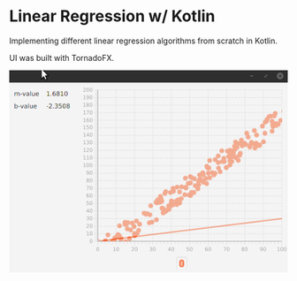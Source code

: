 # Linear Regression w/ Kotlin

Implementing different linear regression algorithms from scratch in Kotlin.

UI was built with TornadoFX.

![](animation.gif)